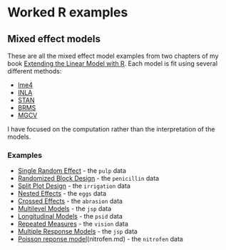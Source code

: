 # Worked R examples

## Mixed effect models

These are all the mixed effect model examples from two chapters of my book
[Extending the Linear Model with R](https://julianfaraway.github.io/faraway/ELM/).
Each model is fit using several different methods:

- [lme4](https://github.com/lme4/lme4)
- [INLA](https://www.r-inla.org/)
- [STAN](https://mc-stan.org/)
- [BRMS](https://paul-buerkner.github.io/brms/)
- [MGCV](https://www.maths.ed.ac.uk/~swood34/mgcv/)

I have focused on the computation rather than the interpretation
of the models.

### Examples

- [Single Random Effect](mixed/pulp.md) - the `pulp` data
- [Randomized Block Design](mixed/penicillin.md) - the `penicillin` data
- [Split Plot Design](mixed/irrigation.md) - the `irrigation` data
- [Nested Effects](mixed/eggs.md) - the `eggs` data
- [Crossed Effects](mixed/abrasion/md) - the `abrasion` data
- [Multilevel Models](mixed/jspmultilevel.md) - the `jsp` data
- [Longitudinal Models](mixed/longitudinal.md) - the `psid` data
- [Repeated Measures](mixed/repeated.md) - the `vision` data
- [Multiple Response Models](mixed/jspmultiple.md) - the `jsp` data
- [Poisson reponse model](mixed)(nitrofen.md) - the `nitrofen` data

